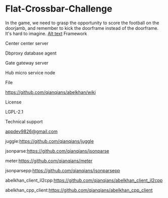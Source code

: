 # Flat-Crossbar-Challenge
In the game, we need to grasp the opportunity to score the football on the doorjamb, and remember to kick the doorframe instead of the doorframe. It's hard to imagine.
[Alt text](https://github.com/appdev-support/Flat-Crossbar-Challenge/blob/master/0x0ss.jpg)
Framework

Center center server

Dbproxy database agent

Gate gateway server

Hub micro service node

File

https://github.com/qianqians/abelkhan/wiki

License

LGPL-2.1

Technical support

appdev9826@gmail.com

juggle:https://github.com/qianqians/juggle

jsonparse:https://github.com/qianqians/jsonparse

meter:https://github.com/qianqians/meter

jsonparsepp:https://github.com/qianqians/jsonparsepp

abelkhan_client_il2cpp:https://github.com/qianqians/abelkhan_client_il2cpp

abelkhan_cpp_client:https://github.com/qianqians/abelkhan_cpp_client
